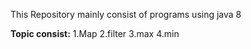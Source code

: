 This Repository mainly consist of programs using java 8

**Topic consist:**
1.Map
2.filter
3.max
4.min
